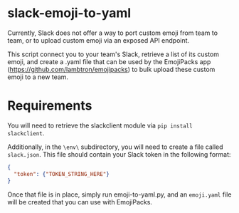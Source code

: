 # slack-emoji-to-yaml

Currently, Slack does not offer a way to port custom emoji from team to team, or to upload custom emoji via an exposed API endpoint. 

This script connect you to your team's Slack, retrieve a list of its custom emoji, and create a .yaml file that can be used by the EmojiPacks app (https://github.com/lambtron/emojipacks) to bulk upload these custom emoji to a new team.

# Requirements
You will need to retrieve the slackclient module via `pip install slackclient`.

Additionally, in the `\env\` subdirectory, you will need to create a file called `slack.json`. This file should contain your Slack token in the following format:

```json
{
  "token": {"TOKEN_STRING_HERE"}
}
```

Once that file is in place, simply run emoji-to-yaml.py, and an `emoji.yaml` file will be created that you can use with EmojiPacks.
